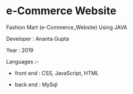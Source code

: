 # e-Commerce Website
Fashion Mart (e-Commerce_Website) Using JAVA

Developer : Ananta Gupta

Year : 2019

Languages :-

* front end : CSS, JavaScript, HTML

* back end : MySql
